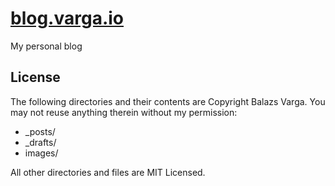 [blog.varga.io](http://blog.varga.io)
=================

My personal blog

## License

The following directories and their contents are Copyright Balazs Varga.
You may not reuse anything therein without my permission:

* _posts/
* _drafts/
* images/

All other directories and files are MIT Licensed.
